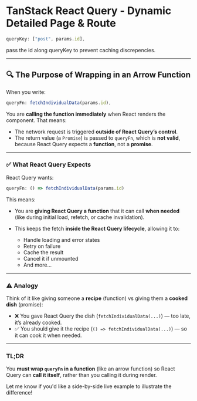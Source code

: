# TanStack React Query - Dynamic Detailed Page & Route 

```jsx
queryKey: ["post", params.id],
```

pass the id along queryKey to prevent caching discrepencies. 



---

## 🔍 The Purpose of Wrapping in an Arrow Function

When you write:

```js
queryFn: fetchIndividualData(params.id),
```

You are **calling the function immediately** when React renders the component. That means:

* The network request is triggered **outside of React Query’s control**.
* The return value (a `Promise`) is passed to `queryFn`, which is **not valid**, because React Query expects a **function**, not a **promise**.

---

### ✅ What React Query Expects

React Query wants:

```js
queryFn: () => fetchIndividualData(params.id)
```

This means:

* You are **giving React Query a function** that it can call **when needed** (like during initial load, refetch, or cache invalidation).
* This keeps the fetch **inside the React Query lifecycle**, allowing it to:

  * Handle loading and error states
  * Retry on failure
  * Cache the result
  * Cancel it if unmounted
  * And more...

---

### ⚠️ Analogy

Think of it like giving someone a **recipe** (function) vs giving them a **cooked dish** (promise):

* ❌ You gave React Query the dish (`fetchIndividualData(...)`) — too late, it’s already cooked.
* ✅ You should give it the recipe (`() => fetchIndividualData(...)`) — so it can cook it when needed.

---

### TL;DR

You **must wrap `queryFn` in a function** (like an arrow function) so React Query can **call it itself**, rather than you calling it during render.

Let me know if you'd like a side-by-side live example to illustrate the difference!

